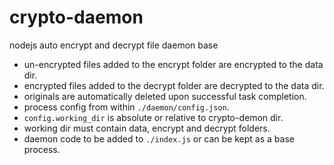 # crypto-daemon

nodejs auto encrypt and decrypt file daemon base

* un-encrypted files added to the encrypt folder are encrypted to the data dir.
* encrypted files added to the decrypt folder are decrypted to the data dir.
* originals are automatically deleted upon successful task completion.
* process config from within `./daemon/config.json`.
* `config.working_dir` is absolute or relative to crypto-demon dir.
* working dir must contain data, encrypt and decrypt folders.
* daemon code to be added to `./index.js` or can be kept as a base process.
